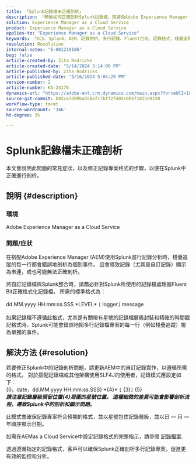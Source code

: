 ```yaml
---
title: 「Splunk記錄檔未正確剖析」
description: 「瞭解如何正確剖析Splunk記錄檔，而避免Adobe Experience Manager as a Cloud Service中的自訂記錄檔格式不正確。」
solution: Experience Manager as a Cloud Service
product: Experience Manager as a Cloud Service
applies-to: "Experience Manager as a Cloud Service"
keywords: 「KCS、Splunk、AEM、記錄剖析、多行記錄、Fluent位元、記錄格式、棧疊追蹤、記錄設定」
resolution: Resolution
internal-notes: "E-001219186"
bug: false
article-created-by: Zita Rodricks
article-created-date: "5/14/2024 3:14:06 PM"
article-published-by: Zita Rodricks
article-published-date: "5/16/2024 5:04:29 PM"
version-number: 2
article-number: KA-24176
dynamics-url: "https://adobe-ent.crm.dynamics.com/main.aspx?forceUCI=1&pagetype=entityrecord&etn=knowledgearticle&id=91f29598-0412-ef11-9f8a-6045bd03c412"
source-git-commit: b92ce7d99ba558afc7bff2fd92c08bf1825d9158
workflow-type: tm+mt
source-wordcount: '346'
ht-degree: 3%

---
```


# Splunk記錄檔未正確剖析


本文會說明此問題的常見症狀，以及修正記錄專案格式的步驟，以便在Splunk中正確進行剖析。

## 說明 {#description}


### <b>環境</b>

Adobe Experience Manager as a Cloud Service 



### <b>問題/症狀</b>

在搭配Adobe Experience Manager (AEM)使用Splunk進行記錄分析時，棧疊追蹤的每一行都會錯誤地剖析為個別事件。 這會導致記錄（尤其是自訂記錄）顯示為串連，或也可能無法正確剖析。

將自訂記錄檔與Splunk整合時，請務必針對Splunk所使用的記錄檔處理器Fluent Bit正確格式化記錄檔。 所需的標準格式為：
<br><br>dd.MM.yyyy HH:mm:ss.SSS \*LEVEL\* `[` logger`]`  message<br><br>
如果記錄檔不遵循此格式，尤其是有關帶有星號的記錄檔層級封裝和精確的時間戳記格式時，Splunk可能會錯誤地把多行記錄檔專案的每一行（例如棧疊追蹤）視為單獨的事件。


## 解決方法 {#resolution}


若要修正Splunk中的記錄剖析問題，請更新AEM中的自訂記錄實作，以遵循所需的格式。 對於搭配記錄檔或其他架構使用SLF4J的使用者，記錄模式應設定如下：
<br>{0，date，dd.MM.yyyy HH:mm:ss.SSS} \*{4}\* `[` {3}`]`  {5}<br>
<b>*請注意記錄層級預留位置{4}周圍的星號位置。 這種細微的差異可能會影響剖析流程，導致Splunk中的剖析和顯示問題。</b>*

此模式會確保記錄專案符合預期的格式，並以星號包住記錄層級，並以日 — 月 — 年順序顯示日期。

如需在AEMas a Cloud Service中設定記錄格式的完整指示，請參閱 [記錄檔案](https://experienceleague.adobe.com/docs/experience-manager-cloud-service/content/implementing/developing/logging.html?lang=en).

透過遵循指定的記錄格式，客戶可以確保Splunk正確剖析多行記錄專案，促進更有效的監控和分析。
